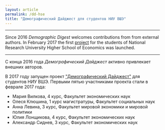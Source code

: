 ```yaml
---
layout: article
permalink: /dd-hse
title: "Демографический Дайджест для студентов НИУ ВШЭ"
---
```


***

Since 2016 *Demographic Digest* welcomes contributions from  from external authors. In February 2017 the first [project](https://www.hse.ru/org/hse/pfair/199751652.html) for the students of National Research University Higher School of Economics was launched.

***

С конца 2016 года *Демографический Дайджест* активно привлекает внешних авторов.   

В 2017 году запущен проект ["Демографический Дайджест"](https://www.hse.ru/org/hse/pfair/199751652.html) для студентов НИУ ВШЭ. Первыми пятью участниками проекта стали в феврале 2017 года:  

  * Мария Вилкова, 4 курс, Факультет экономических наук  
  * Олеся Клюшина, 1 курс магистратуры, Факультет социальных наук  
  * Анна Левина, 3 курс, Факультет мировой экономики и мировой политики  
  * Юлия Лонщикова, 4 курс, Факультет экономических наук  
  * Александр Сиднев, 3 курс, Факультет экономических наук  